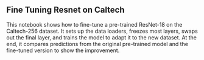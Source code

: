 ## Fine Tuning Resnet on Caltech 

This notebook shows how to fine-tune a pre-trained ResNet-18 on the Caltech-256 dataset.
It sets up the data loaders, freezes most layers, swaps out the final layer, and trains the model to adapt it to the new dataset.
At the end, it compares predictions from the original pre-trained model and the fine-tuned version to show the improvement.
